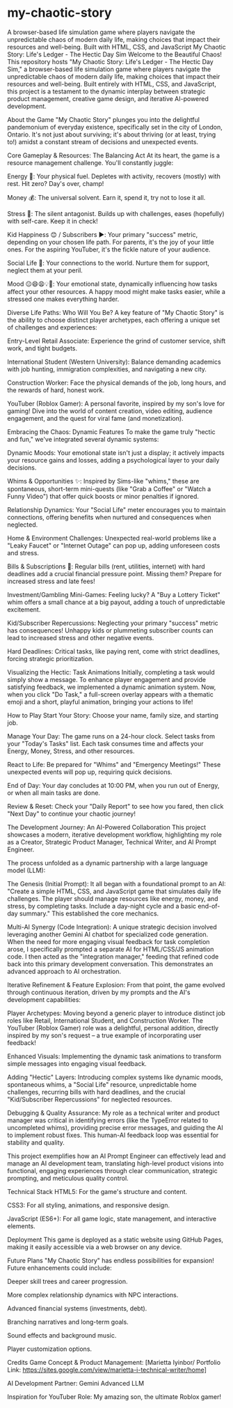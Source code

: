 # my-chaotic-story
A browser-based life simulation game where players navigate the unpredictable chaos of modern daily life, making choices that impact their resources and well-being. Built with HTML, CSS, and JavaScript
My Chaotic Story: Life's Ledger - The Hectic Day Sim
Welcome to the Beautiful Chaos!
This repository hosts "My Chaotic Story: Life's Ledger - The Hectic Day Sim," a browser-based life simulation game where players navigate the unpredictable chaos of modern daily life, making choices that impact their resources and well-being. Built entirely with HTML, CSS, and JavaScript, this project is a testament to the dynamic interplay between strategic product management, creative game design, and iterative AI-powered development.

About the Game
"My Chaotic Story" plunges you into the delightful pandemonium of everyday existence, specifically set in the city of London, Ontario. It's not just about surviving; it's about thriving (or at least, trying to!) amidst a constant stream of decisions and unexpected events.

Core Gameplay & Resources: The Balancing Act
At its heart, the game is a resource management challenge. You'll constantly juggle:

Energy 🔋: Your physical fuel. Depletes with activity, recovers (mostly) with rest. Hit zero? Day's over, champ!

Money 💰: The universal solvent. Earn it, spend it, try not to lose it all.

Stress 🤯: The silent antagonist. Builds up with challenges, eases (hopefully) with self-care. Keep it in check!

Kid Happiness 😊 / Subscribers ▶️: Your primary "success" metric, depending on your chosen life path. For parents, it's the joy of your little ones. For the aspiring YouTuber, it's the fickle nature of your audience.

Social Life 🤝: Your connections to the world. Nurture them for support, neglect them at your peril.

Mood 😐😄😩💡🤯: Your emotional state, dynamically influencing how tasks affect your other resources. A happy mood might make tasks easier, while a stressed one makes everything harder.

Diverse Life Paths: Who Will You Be?
A key feature of "My Chaotic Story" is the ability to choose distinct player archetypes, each offering a unique set of challenges and experiences:

Entry-Level Retail Associate: Experience the grind of customer service, shift work, and tight budgets.

International Student (Western University): Balance demanding academics with job hunting, immigration complexities, and navigating a new city.

Construction Worker: Face the physical demands of the job, long hours, and the rewards of hard, honest work.

YouTuber (Roblox Gamer): A personal favorite, inspired by my son's love for gaming! Dive into the world of content creation, video editing, audience engagement, and the quest for viral fame (and monetization).

Embracing the Chaos: Dynamic Features
To make the game truly "hectic and fun," we've integrated several dynamic systems:

Dynamic Moods: Your emotional state isn't just a display; it actively impacts your resource gains and losses, adding a psychological layer to your daily decisions.

Whims & Opportunities ✨: Inspired by Sims-like "whims," these are spontaneous, short-term mini-quests (like "Grab a Coffee" or "Watch a Funny Video") that offer quick boosts or minor penalties if ignored.

Relationship Dynamics: Your "Social Life" meter encourages you to maintain connections, offering benefits when nurtured and consequences when neglected.

Home & Environment Challenges: Unexpected real-world problems like a "Leaky Faucet" or "Internet Outage" can pop up, adding unforeseen costs and stress.

Bills & Subscriptions 💸: Regular bills (rent, utilities, internet) with hard deadlines add a crucial financial pressure point. Missing them? Prepare for increased stress and late fees!

Investment/Gambling Mini-Games: Feeling lucky? A "Buy a Lottery Ticket" whim offers a small chance at a big payout, adding a touch of unpredictable excitement.

Kid/Subscriber Repercussions: Neglecting your primary "success" metric has consequences! Unhappy kids or plummeting subscriber counts can lead to increased stress and other negative events.

Hard Deadlines: Critical tasks, like paying rent, come with strict deadlines, forcing strategic prioritization.

Visualizing the Hectic: Task Animations
Initially, completing a task would simply show a message. To enhance player engagement and provide satisfying feedback, we implemented a dynamic animation system. Now, when you click "Do Task," a full-screen overlay appears with a thematic emoji and a short, playful animation, bringing your actions to life!

How to Play
Start Your Story: Choose your name, family size, and starting job.

Manage Your Day: The game runs on a 24-hour clock. Select tasks from your "Today's Tasks" list. Each task consumes time and affects your Energy, Money, Stress, and other resources.

React to Life: Be prepared for "Whims" and "Emergency Meetings!" These unexpected events will pop up, requiring quick decisions.

End of Day: Your day concludes at 10:00 PM, when you run out of Energy, or when all main tasks are done.

Review & Reset: Check your "Daily Report" to see how you fared, then click "Next Day" to continue your chaotic journey!

The Development Journey: An AI-Powered Collaboration
This project showcases a modern, iterative development workflow, highlighting my role as a Creator, Strategic Product Manager, Technical Writer, and AI Prompt Engineer.

The process unfolded as a dynamic partnership with a large language model (LLM):

The Genesis (Initial Prompt): It all began with a foundational prompt to an AI: "Create a simple HTML, CSS, and JavaScript game that simulates daily life challenges. The player should manage resources like energy, money, and stress, by completing tasks. Include a day-night cycle and a basic end-of-day summary." This established the core mechanics.

Multi-AI Synergy (Code Integration): A unique strategic decision involved leveraging another Gemini AI chatbot for specialized code generation. When the need for more engaging visual feedback for task completion arose, I specifically prompted a separate AI for HTML/CSS/JS animation code. I then acted as the "integration manager," feeding that refined code back into this primary development conversation. This demonstrates an advanced approach to AI orchestration.

Iterative Refinement & Feature Explosion: From that point, the game evolved through continuous iteration, driven by my prompts and the AI's development capabilities:

Player Archetypes: Moving beyond a generic player to introduce distinct job roles like Retail, International Student, and Construction Worker. The YouTuber (Roblox Gamer) role was a delightful, personal addition, directly inspired by my son's request – a true example of incorporating user feedback!

Enhanced Visuals: Implementing the dynamic task animations to transform simple messages into engaging visual feedback.

Adding "Hectic" Layers: Introducing complex systems like dynamic moods, spontaneous whims, a "Social Life" resource, unpredictable home challenges, recurring bills with hard deadlines, and the crucial "Kid/Subscriber Repercussions" for neglected resources.

Debugging & Quality Assurance: My role as a technical writer and product manager was critical in identifying errors (like the TypeError related to uncompleted whims), providing precise error messages, and guiding the AI to implement robust fixes. This human-AI feedback loop was essential for stability and quality.

This project exemplifies how an AI Prompt Engineer can effectively lead and manage an AI development team, translating high-level product visions into functional, engaging experiences through clear communication, strategic prompting, and meticulous quality control.

Technical Stack
HTML5: For the game's structure and content.

CSS3: For all styling, animations, and responsive design.

JavaScript (ES6+): For all game logic, state management, and interactive elements.

Deployment
This game is deployed as a static website using GitHub Pages, making it easily accessible via a web browser on any device.

Future Plans
"My Chaotic Story" has endless possibilities for expansion! Future enhancements could include:

Deeper skill trees and career progression.

More complex relationship dynamics with NPC interactions.

Advanced financial systems (investments, debt).

Branching narratives and long-term goals.

Sound effects and background music.

Player customization options.

Credits
Game Concept & Product Management: [Marietta Iyinbor/ Portfolio Link: https://sites.google.com/view/marietta-i-technical-writer/home]

AI Development Partner: Gemini Advanced LLM

Inspiration for YouTuber Role: My amazing son, the ultimate Roblox gamer!
